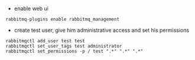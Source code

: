 


- enable web ui
```
rabbitmq-plugins enable rabbitmq_management
```

- create test user, give him administrative access and set his permissions
```
rabbitmqctl add_user test test
rabbitmqctl set_user_tags test administrator
rabbitmqctl set_permissions -p / test ".*" ".*" ".*"
```
